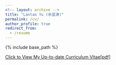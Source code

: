 ```yaml
---
<!-- layout: archive -->
title: "Lantao Yu (余蓝涛)"
permalink: /cv/
author_profile: true
redirect_from:
  - /resume
---
```


{% include base_path %}

[Click to View My Up-to-date Curriculum Vitae[pdf]](http://complexfilter.github.io/files/cv_lantao_yu_most_recent.pdf)

<!-- <embed src="http://lantaoyu.com/files/lantaoyu_cv.pdf" width="650" height="1800" type='application/pdf'> -->
